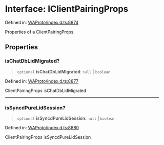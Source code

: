 # Interface: IClientPairingProps

Defined in: [WAProto/index.d.ts:8874](https://github.com/Fokusdotid/bail/blob/0fe6346a5ff68a74eb71890335c982b44e2da604/WAProto/index.d.ts#L8874)

Properties of a ClientPairingProps.

## Properties

### isChatDbLidMigrated?

> `optional` **isChatDbLidMigrated**: `null` \| `boolean`

Defined in: [WAProto/index.d.ts:8877](https://github.com/Fokusdotid/bail/blob/0fe6346a5ff68a74eb71890335c982b44e2da604/WAProto/index.d.ts#L8877)

ClientPairingProps isChatDbLidMigrated

***

### isSyncdPureLidSession?

> `optional` **isSyncdPureLidSession**: `null` \| `boolean`

Defined in: [WAProto/index.d.ts:8880](https://github.com/Fokusdotid/bail/blob/0fe6346a5ff68a74eb71890335c982b44e2da604/WAProto/index.d.ts#L8880)

ClientPairingProps isSyncdPureLidSession
